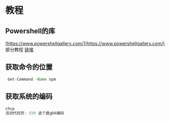 # 教程

## Powershell的库

[https://www.powershellgallery.com/](https://www.powershellgallery.com/)
部分教程  [链接](https://www.computerperformance.co.uk/powershell/)

## 获取命令的位置

```java
 Get-Command -Name npm
```

## 获取系统的编码

```java
chcp
活动代码页: 936 这个是gbk编码
```
